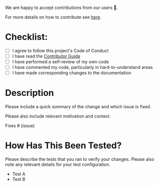 We are happy to accept contributions from our users 🚀.

For more details on how to contribute see [here](https://github.com/{{github_user}}/{{project_slug}}/blob/main/CONTRIBUTING.md).

# Checklist:

- [ ] I agree to follow this project's Code of Conduct
- [ ] I have read the [Contributor Guide](https://github.com/{{github_user}}/{{project_slug}}/blob/main/CONTRIBUTING.md)
- [ ] I have performed a self-review of my own code
- [ ] I have commented my code, particularly in hard-to-understand areas
- [ ] I have made corresponding changes to the documentation

# Description

Please include a quick summary of the change and which issue is fixed.

Please also include relevant motivation and context.

Fixes # (issue)

# How Has This Been Tested?

Please describe the tests that you ran to verify your changes. Please also note
any relevant details for your test configuration.

- Test A
- Test B
